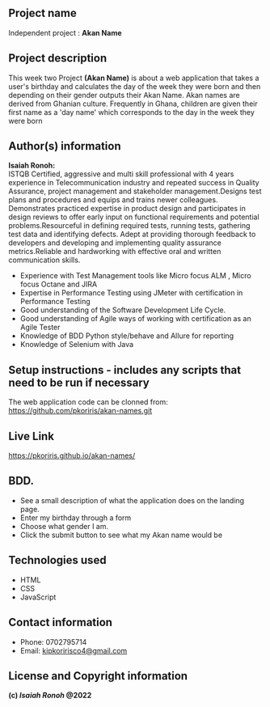 ## Project name

Independent project : **Akan Name**
## Project description

This week two Project **(Akan Name)** is about a web application that takes a user's birthday and calculates the day of the week they were born and then depending on their gender outputs their Akan Name. 
Akan names are derived from Ghanian culture. Frequently in Ghana, children are given their first name as a 'day name' which corresponds to the day in the week they were born
## Author(s) information

**Isaiah Ronoh:**  
ISTQB Certified, aggressive and multi skill professional with 4 years experience in Telecommunication industry and repeated success in Quality Assurance, project management and stakeholder management.Designs test plans and procedures and equips and trains newer colleagues. Demonstrates practiced expertise in product design and participates in design reviews to offer early input on functional requirements and potential problems.Resourceful in defining required tests, running tests, gathering test data and identifying defects. Adept at providing thorough feedback to developers and developing and implementing quality assurance metrics.Reliable and hardworking with effective oral and written communication skills.
 - Experience with Test Management tools like Micro focus ALM , Micro focus Octane and JIRA
 - Expertise in Performance Testing using JMeter with certification in Performance Testing
 - Good understanding of the Software Development Life Cycle.
 - Good understanding of Agile ways of working with certification as an Agile Tester
 - Knowledge of BDD Python style/behave and Allure for reporting
 - Knowledge of Selenium with Java
## Setup instructions - includes any scripts that need to be run if necessary

The web application code can be clonned from: https://github.com/pkoriris/akan-names.git
## Live Link

https://pkoriris.github.io/akan-names/
## BDD.

* See a  small description of what the application does on the landing page.
* Enter my birthday through a form 
* Choose what gender I am.
* Click the submit button to see what my Akan name would be
## Technologies used

* HTML
* CSS
* JavaScript
## Contact information

* Phone: 0702795714
* Email: kipkoririsco4@gmail.com
## License and Copyright information
__(c) *Isaiah Ronoh*  @2022__